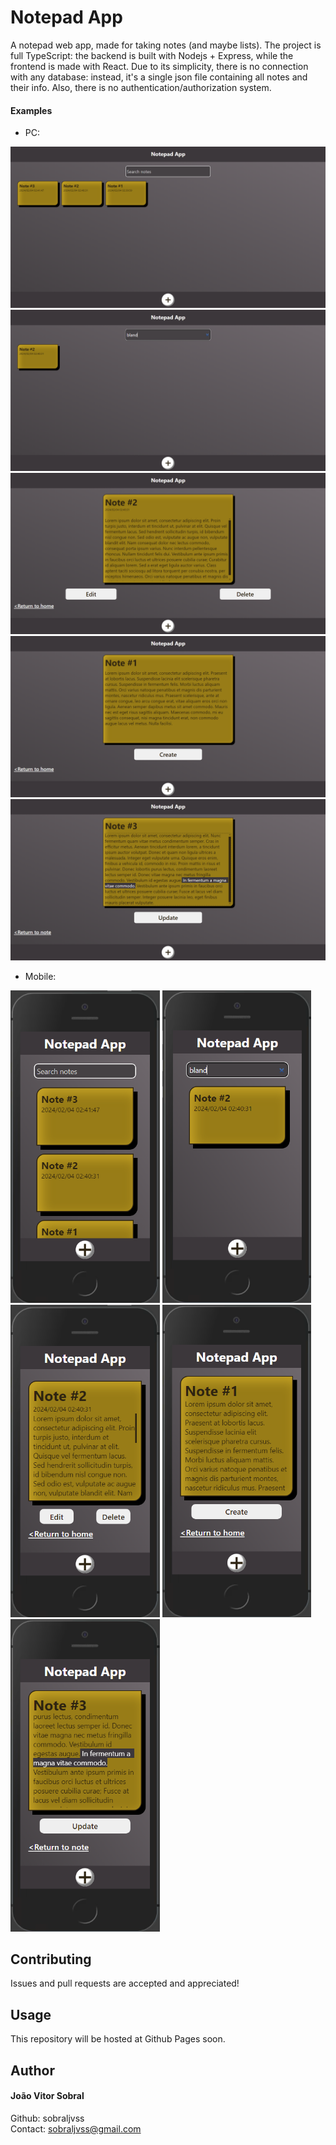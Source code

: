 # Notepad App

A notepad web app, made for taking notes (and maybe lists). The project is full TypeScript: the backend is built with Nodejs + Express, while the frontend is made with React. Due to its simplicity, there is no connection with any database: instead, it's a single json file containing all notes and their info. Also, there is no authentication/authorization system.

#### Examples

-   PC:

<img src='images/pc_all.png' alt='View of all notes from PC'>
<img src='images/pc_search.png' alt='View of searched notes from PC'>
<img src='images/pc_view.png' alt='View of a single note from PC'>
<img src='images/pc_creation.png' alt='View of note creation tab from PC'>
<img src='images/pc_update.png' alt='View of note update tab from PC'>

-   Mobile:

<img src='images/mobile_all.png' alt='View of all notes from mobile' height='500px'>
<img src='images/mobile_search.png' alt='View of searched notes from mobile' height='500px'>
<img src='images/mobile_view.png' alt='View of a single note from mobile' height='500px'>
<img src='images/mobile_creation.png' alt='View of note creation tab from mobile' height='500px'>
<img src='images/mobile_update.png' alt='View of note update tab from mobile' height='500px'>

## Contributing

Issues and pull requests are accepted and appreciated!

## Usage

This repository will be hosted at Github Pages soon.

## Author

#### João Vitor Sobral

Github: sobraljvss <br>
Contact: sobraljvss@gmail.com

